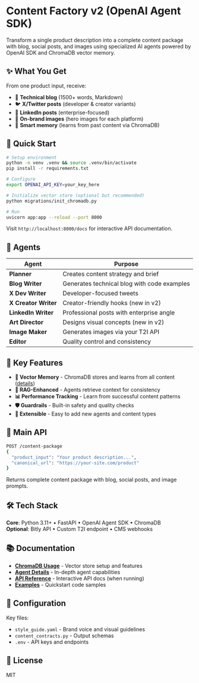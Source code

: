 # Content Factory v2 (OpenAI Agent SDK)

Transform a single product description into a complete content package with blog, social posts, and images using specialized AI agents powered by OpenAI SDK and ChromaDB vector memory.

## ✨ What You Get

From one product input, receive:
- 📝 **Technical blog** (1500+ words, Markdown)
- 🐦 **X/Twitter posts** (developer & creator variants)
- 💼 **LinkedIn posts** (enterprise-focused)
- 🎨 **On-brand images** (hero images for each platform)
- 🧠 **Smart memory** (learns from past content via ChromaDB)

## 🚀 Quick Start

```bash
# Setup environment
python -m venv .venv && source .venv/bin/activate
pip install -r requirements.txt

# Configure
export OPENAI_API_KEY=your_key_here

# Initialize vector store (optional but recommended)
python migrations/init_chromadb.py

# Run
uvicorn app:app --reload --port 8000
```

Visit `http://localhost:8000/docs` for interactive API documentation.

## 🤖 Agents

| Agent | Purpose |
|-------|---------|
| **Planner** | Creates content strategy and brief |
| **Blog Writer** | Generates technical blog with code examples |
| **X Dev Writer** | Developer-focused tweets |
| **X Creator Writer** | Creator-friendly hooks (new in v2) |
| **LinkedIn Writer** | Professional posts with enterprise angle |
| **Art Director** | Designs visual concepts (new in v2) |
| **Image Maker** | Generates images via your T2I API |
| **Editor** | Quality control and consistency |

## 🔑 Key Features

- **🧠 Vector Memory** - ChromaDB stores and learns from all content ([details](./CHROMADB_USAGE.md))
- **🎯 RAG-Enhanced** - Agents retrieve context for consistency
- **📊 Performance Tracking** - Learn from successful content patterns
- **🛡️ Guardrails** - Built-in safety and quality checks
- **🔧 Extensible** - Easy to add new agents and content types

## 📡 Main API

```bash
POST /content-package
{
  "product_input": "Your product description...",
  "canonical_url": "https://your-site.com/product"
}
```

Returns complete content package with blog, social posts, and image prompts.

## 🛠️ Tech Stack

**Core**: Python 3.11+ • FastAPI • OpenAI Agent SDK • ChromaDB  
**Optional**: Bitly API • Custom T2I endpoint • CMS webhooks

## 📚 Documentation

- [**ChromaDB Usage**](./CHROMADB_USAGE.md) - Vector store setup and features
- [**Agent Details**](./docs/AGENTS.md) - In-depth agent capabilities
- [**API Reference**](http://localhost:8000/docs) - Interactive API docs (when running)
- [**Examples**](./examples/) - Quickstart code samples

## 🔧 Configuration

Key files:
- `style_guide.yaml` - Brand voice and visual guidelines
- `content_contracts.py` - Output schemas
- `.env` - API keys and endpoints

## 📝 License

MIT